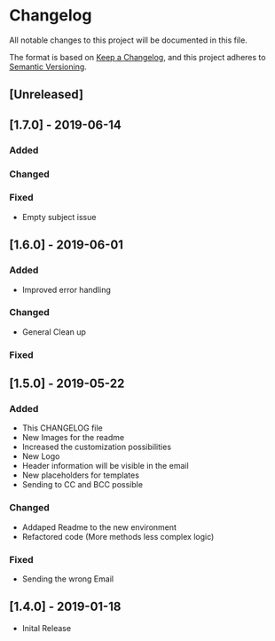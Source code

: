# Changelog
All notable changes to this project will be documented in this file.

The format is based on [Keep a Changelog](https://keepachangelog.com/en/1.0.0/),
and this project adheres to [Semantic Versioning](https://semver.org/spec/v2.0.0.html).

## [Unreleased]

## [1.7.0] - 2019-06-14

### Added

### Changed

### Fixed
- Empty subject issue

## [1.6.0] - 2019-06-01

### Added
- Improved error handling

### Changed
- General Clean up

### Fixed

## [1.5.0] - 2019-05-22
### Added
- This CHANGELOG file
- New Images for the readme
- Increased the customization possibilities
- New Logo
- Header information will be visible in the email
- New placeholders for templates
- Sending to CC and BCC possible

### Changed
- Addaped Readme to the new environment
- Refactored code (More methods less complex logic)


### Fixed
- Sending the wrong Email

## [1.4.0] - 2019-01-18
- Inital Release
